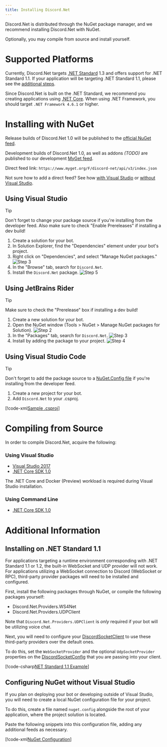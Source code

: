 ```yaml
---
title: Installing Discord.Net
---
```


Discord.Net is distributed through the NuGet package manager, and we 
recommend installing Discord.Net with NuGet.

Optionally, you may compile from source and install yourself.

# Supported Platforms

Currently, Discord.Net targets [.NET Standard] 1.3 and offers support
for .NET Standard 1.1. If your application will be targeting .NET
Standard 1.1, please see the [additional steps].

Since Discord.Net is built on the .NET Standard, we recommend you
creating applications using [.NET Core]. When using .NET Framework, 
you should target `.NET Framework 4.6.1` or higher.

[.NET Standard]: https://docs.microsoft.com/en-us/dotnet/articles/standard/library
[.NET Core]: https://docs.microsoft.com/en-us/dotnet/articles/core/
[additional steps]: #installing-on-net-standard-11

# Installing with NuGet

Release builds of Discord.Net 1.0 will be published to the
[official NuGet feed].

Development builds of Discord.Net 1.0, as well as addons *(TODO)* are
published to our development [MyGet feed].

Direct feed link: `https://www.myget.org/F/discord-net/api/v3/index.json`

Not sure how to add a direct feed? See how [with Visual Studio] or 
[without Visual Studio].

[official NuGet feed]: https://nuget.org
[MyGet feed]: https://www.myget.org/feed/Packages/discord-net
[with Visual Studio]: https://docs.microsoft.com/en-us/nuget/tools/package-manager-ui#package-sources
[without Visual Studio]: #configuring-nuget-without-visual-studio

## Using Visual Studio

> [!TIP]
>Don't forget to change your package source if you're installing from
the developer feed.
>Also make sure to check "Enable Prereleases" if installing a dev
build!

1. Create a solution for your bot.
2. In Solution Explorer, find the "Dependencies" element under your
bot's project.
3. Right click on "Dependencies", and select "Manage NuGet packages."
![Step 3](images/install-vs-deps.png)
4. In the "Browse" tab, search for `Discord.Net`.
5. Install the `Discord.Net` package.
![Step 5](images/install-vs-nuget.png)

## Using JetBrains Rider

> [!TIP]
Make sure to check the "Prerelease" box if installing a dev build!

1. Create a new solution for your bot.
2. Open the NuGet window (Tools > NuGet > Manage NuGet packages for
Solution).
![Step 2](images/install-rider-nuget-manager.png)
3. In the "Packages" tab, search for `Discord.Net`.
![Step 3](images/install-rider-search.png)
4. Install by adding the package to your project.
![Step 4](images/install-rider-add.png)

## Using Visual Studio Code

> [!TIP]
Don't forget to add the package source to a [NuGet.Config file] if
you're installing from the developer feed.

1. Create a new project for your bot.
2. Add `Discord.Net` to your .csproj.

[!code-xml[Sample .csproj](samples/project.csproj)]

[NuGet.Config file]: #configuring-nuget-without-visual-studio

# Compiling from Source

In order to compile Discord.Net, acquire the following:

### Using Visual Studio

- [Visual Studio 2017](https://www.visualstudio.com/)
- [.NET Core SDK 1.0](https://www.microsoft.com/net/download/core#/sdk)

The .NET Core and Docker (Preview) workload is required during Visual
Studio installation.

### Using Command Line

- [.NET Core SDK 1.0](https://www.microsoft.com/net/download/core#/sdk)

# Additional Information

## Installing on .NET Standard 1.1

For applications targeting a runtime environment corresponding with 
.NET Standard 1.1 or 1.2, the built-in WebSocket and UDP provider will 
not work. For applications utilizing a WebSocket connection to Discord 
(WebSocket or RPC), third-party provider packages will need to be installed 
and configured.

First, install the following packages through NuGet, or compile the 
following packages yourself:

- Discord.Net.Providers.WS4Net
- Discord.Net.Providers.UDPClient

Note that `Discord.Net.Providers.UDPClient` is _only_ required if your
bot will be utilizing voice chat.

Next, you will need to configure your [DiscordSocketClient] to use
these third-party providers over the default ones.

To do this, set the `WebSocketProvider` and the optional
`UdpSocketProvider` properties on the [DiscordSocketConfig] that you
are passing into your client.

[!code-csharp[NET Standard 1.1 Example](samples/netstd11.cs)]

[DiscordSocketClient]: xref:Discord.WebSocket.DiscordSocketClient
[DiscordSocketConfig]: xref:Discord.WebSocket.DiscordSocketConfig

## Configuring NuGet without Visual Studio

If you plan on deploying your bot or developing outside of Visual
Studio, you will need to create a local NuGet configuration file for
your project.

To do this, create a file named `nuget.config` alongside the root of
your application, where the project solution is located.

Paste the following snippets into this configuration file, adding any
additional feeds as necessary.

[!code-xml[NuGet Configuration](samples/nuget.config)]
